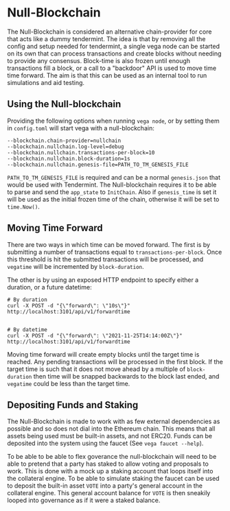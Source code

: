# Null-Blockchain

The Null-Blockchain is considered an alternative chain-provider for core that acts like a dummy tendermint. The idea is that by removing all the config and setup needed for tendermint, a single vega node can be started on its own that can process transactions and create blocks without needing to provide any consensus. Block-time is also frozen until enough transactions fill a block, or a call to a "backdoor" API is used to move time time forward. The aim is that this can be used as an internal tool to run simulations and aid testing.

## Using the Null-blockchain

Providing the following options when running `vega node`, or by setting them in `config.toml` will start vega with a null-blockchain:

```
--blockchain.chain-provider=nullchain
--blockchain.nullchain.log-level=debug
--blockchain.nullchain.transactions-per-block=10
--blockchain.nullchain.block-duration=1s
--blockchain.nullchain.genesis-file=PATH_TO_TM_GENESIS_FILE
```

`PATH_TO_TM_GENESIS_FILE` is required and can be a normal `genesis.json` that would be used with Tendermint. The Null-blockchain requires it to be able to parse and send the `app_state` to `InitChain`. Also if `genesis_time` is set it will be used as the initial frozen time of the chain, otherwise it will be set to `time.Now()`. 


## Moving Time Forward

There are two ways in which time can be moved forward. The first is by submitting a number of transactions equal to `transactions-per-block`. Once this threshold is hit the submitted transactions will be processed, and `vegatime` will be incremented by
`block-duration`.

The other is by using an exposed HTTP endpoint to specify either a duration, or a future datetime:

```
# By duration
curl -X POST -d "{\"forward\": \"10s\"}" http://localhost:3101/api/v1/forwardtime


# By datetime
curl -X POST -d "{\"forward\": \"2021-11-25T14:14:00Z\"}" http://localhost:3101/api/v1/forwardtime
```

Moving time forward will create empty blocks until the target time is reached. Any pending transactions will be processed in the first block. If the target time is such that it does not move ahead by a multiple of `block-duration` then time will be snapped backwards to the block last ended, and `vegatime` could be less than the target time. 

## Depositing Funds and Staking

The Null-Blockchain is made to work with as few external dependencies as possible and so does not dial into the Ethereum chain. This means that all assets being used must be built-in assets, and not ERC20. Funds can be deposited into the system using the faucet (See `vega faucet --help`).

To be able to be able to flex goverance the null-blockchain will need to be able to pretend that a party has staked to allow voting and proposals to work. This is done with a mock up a staking account that loops itself into the collateral engine. To be able to simulate staking the faucet can be used to deposit the built-in asset `VOTE` into a party's general account in the collateral engine. This general account balance for `VOTE` is then sneakily looped into governance as if it were a staked balance.



